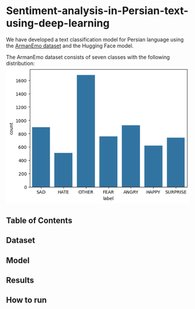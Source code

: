 # Sentiment-analysis-in-Persian-text-using-deep-learning
We have developed a text classification model for Persian language using the [ArmanEmo dataset](https://github.com/Arman-Rayan-Sharif/arman-text-emotion?tab=readme-ov-file) and the Hugging Face model.

The ArmanEmo dataset consists of seven classes with the following distribution:
![Distribution](assets/distribution.png)



## Table of Contents


## Dataset

## Model


## Results

## How to run

